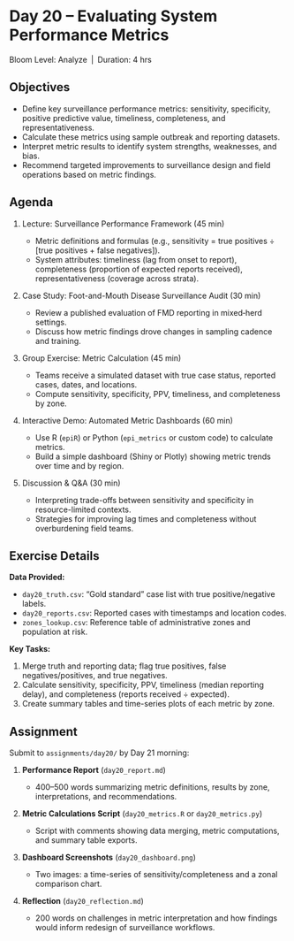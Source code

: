# **Day 20 – Evaluating System Performance Metrics**  
Bloom Level: Analyze | Duration: 4 hrs  

## Objectives  

- Define key surveillance performance metrics: sensitivity, specificity, positive predictive value, timeliness, completeness, and representativeness.  
- Calculate these metrics using sample outbreak and reporting datasets.  
- Interpret metric results to identify system strengths, weaknesses, and bias.  
- Recommend targeted improvements to surveillance design and field operations based on metric findings.  

## Agenda  

1. Lecture: Surveillance Performance Framework (45 min)  
   - Metric definitions and formulas (e.g., sensitivity = true positives ÷ [true positives + false negatives]).  
   - System attributes: timeliness (lag from onset to report), completeness (proportion of expected reports received), representativeness (coverage across strata).  

2. Case Study: Foot-and-Mouth Disease Surveillance Audit (30 min)  
   - Review a published evaluation of FMD reporting in mixed‐herd settings.  
   - Discuss how metric findings drove changes in sampling cadence and training.  

3. Group Exercise: Metric Calculation (45 min)  
   - Teams receive a simulated dataset with true case status, reported cases, dates, and locations.  
   - Compute sensitivity, specificity, PPV, timeliness, and completeness by zone.  

4. Interactive Demo: Automated Metric Dashboards (60 min)  
   - Use R (`epiR`) or Python (`epi_metrics` or custom code) to calculate metrics.  
   - Build a simple dashboard (Shiny or Plotly) showing metric trends over time and by region.  

5. Discussion & Q&A (30 min)  
   - Interpreting trade-offs between sensitivity and specificity in resource-limited contexts.  
   - Strategies for improving lag times and completeness without overburdening field teams.  

## Exercise Details  

**Data Provided:**  
- `day20_truth.csv`: “Gold standard” case list with true positive/negative labels.  
- `day20_reports.csv`: Reported cases with timestamps and location codes.  
- `zones_lookup.csv`: Reference table of administrative zones and population at risk.  

**Key Tasks:**  
1. Merge truth and reporting data; flag true positives, false negatives/positives, and true negatives.  
2. Calculate sensitivity, specificity, PPV, timeliness (median reporting delay), and completeness (reports received ÷ expected).  
3. Create summary tables and time-series plots of each metric by zone.  

## Assignment  

Submit to `assignments/day20/` by Day 21 morning:

1. **Performance Report** (`day20_report.md`)  
   - 400–500 words summarizing metric definitions, results by zone, interpretations, and recommendations.  

2. **Metric Calculations Script** (`day20_metrics.R` or `day20_metrics.py`)  
   - Script with comments showing data merging, metric computations, and summary table exports.  

3. **Dashboard Screenshots** (`day20_dashboard.png`)  
   - Two images: a time-series of sensitivity/completeness and a zonal comparison chart.  

4. **Reflection** (`day20_reflection.md`)  
   - 200 words on challenges in metric interpretation and how findings would inform redesign of surveillance workflows.